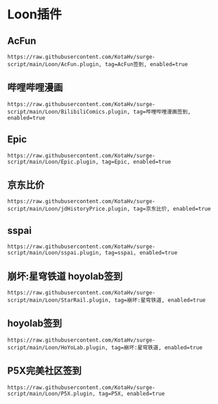 # Loon插件

## AcFun

```
https://raw.githubusercontent.com/KotaHv/surge-script/main/Loon/AcFun.plugin, tag=AcFun签到, enabled=true
```

## 哔哩哔哩漫画

```
https://raw.githubusercontent.com/KotaHv/surge-script/main/Loon/BilibiliComics.plugin, tag=哔哩哔哩漫画签到, enabled=true
```

## Epic

```
https://raw.githubusercontent.com/KotaHv/surge-script/main/Loon/Epic.plugin, tag=Epic, enabled=true
```

## 京东比价

```
https://raw.githubusercontent.com/KotaHv/surge-script/main/Loon/jdHistoryPrice.plugin, tag=京东比价, enabled=true
```

## sspai

```
https://raw.githubusercontent.com/KotaHv/surge-script/main/Loon/sspai.plugin, tag=sspai, enabled=true
```

## 崩坏:星穹铁道 hoyolab签到

```
https://raw.githubusercontent.com/KotaHv/surge-script/main/Loon/StarRail.plugin, tag=崩坏:星穹铁道, enabled=true
```

## hoyolab签到

```
https://raw.githubusercontent.com/KotaHv/surge-script/main/Loon/HoYoLab.plugin, tag=崩坏:星穹铁道, enabled=true
```

## P5X完美社区签到

```
https://raw.githubusercontent.com/KotaHv/surge-script/main/Loon/P5X.plugin, tag=P5X, enabled=true
```